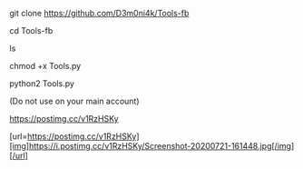 git clone https://github.com/D3m0ni4k/Tools-fb

cd Tools-fb

ls

chmod +x Tools.py

python2 Tools.py

(Do not use on your main account)

https://postimg.cc/v1RzHSKy

[url=https://postimg.cc/v1RzHSKy][img]https://i.postimg.cc/v1RzHSKy/Screenshot-20200721-161448.jpg[/img][/url]
